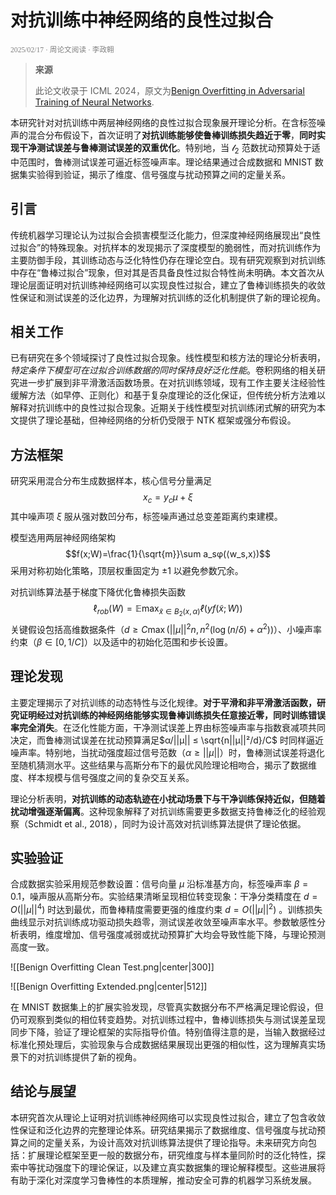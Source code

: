 # 对抗训练中神经网络的良性过拟合

<small style="color: gray; font-family: 'IBM Plex Sans SC Medium'">2025/02/17 · 周论文阅读 · 李政翱</small>

> **来源**
> 
> 此论文收录于 ICML 2024，原文为[Benign Overfitting in Adversarial Training of Neural Networks](https://openreview.net/forum?id=DyvhD8J3Wl).

本研究针对对抗训练中两层神经网络的良性过拟合现象展开理论分析。在含标签噪声的混合分布假设下，首次证明了**对抗训练能够使鲁棒训练损失趋近于零**，**同时实现干净测试误差与鲁棒测试误差的双重优化**。特别地，当 $\mathcal l_2$ 范数扰动预算处于适中范围时，鲁棒测试误差可逼近标签噪声率。理论结果通过合成数据和 MNIST 数据集实验得到验证，揭示了维度、信号强度与扰动预算之间的定量关系。

## 引言

传统机器学习理论认为过拟合会损害模型泛化能力，但深度神经网络展现出“良性过拟合”的特殊现象。对抗样本的发现揭示了深度模型的脆弱性，而对抗训练作为主要防御手段，其训练动态与泛化特性仍存在理论空白。现有研究观察到对抗训练中存在“鲁棒过拟合”现象，但对其是否具备良性过拟合特性尚未明确。本文首次从理论层面证明对抗训练神经网络可以实现良性过拟合，建立了鲁棒训练损失的收敛性保证和测试误差的泛化边界，为理解对抗训练的泛化机制提供了新的理论视角。

## 相关工作

已有研究在多个领域探讨了良性过拟合现象。线性模型和核方法的理论分析表明，*特定条件下模型可在过拟合训练数据的同时保持良好泛化性能*。卷积网络的相关研究进一步扩展到非平滑激活函数场景。在对抗训练领域，现有工作主要关注经验性缓解方法（如早停、正则化）和基于复杂度理论的泛化保证，但传统分析方法难以解释对抗训练中的良性过拟合现象。近期关于线性模型对抗训练闭式解的研究为本文提供了理论基础，但神经网络的分析仍受限于 NTK 框架或强分布假设。

## 方法框架

研究采用混合分布生成数据样本，核心信号分量满足
$$x_c = y_c\mu + \xi$$
其中噪声项 $\xi$ 服从强对数凹分布，标签噪声通过总变差距离约束建模。

模型选用两层神经网络架构
$$f(x;W)=\frac{1}{\sqrt{m}}\sum a_sφ(⟨w_s,x⟩)$$
采用对称初始化策略，顶层权重固定为 $\pm 1$ 以避免参数冗余。

对抗训练算法基于梯度下降优化鲁棒损失函数
$$\ell_{rob}(W) = \mathbb{E}\max_{\tilde{x}∈B_2(x,α)} ℓ(yf(\tilde{x};W))$$
关键假设包括高维数据条件（$d ≥ C\max(||μ||^2n, n^2(\log(n/δ)+α^2))$）、小噪声率约束（$β ∈ [0,1/C]$）以及适中的初始化范围和步长设置。

## 理论发现

主要定理揭示了对抗训练的动态特性与泛化规律。**对于平滑和非平滑激活函数，研究证明经过对抗训练的神经网络能够实现鲁棒训练损失任意接近零，同时训练错误率完全消失**。在泛化性能方面，干净测试误差上界由标签噪声率与指数衰减项共同决定，而鲁棒测试误差在扰动预算满足$α/||μ|| ≤ \sqrt{n||μ||²/d}/C$ 时同样逼近噪声率。特别地，当扰动强度超过信号范数（$α ≥ ||μ||$）时，鲁棒测试误差将退化至随机猜测水平。这些结果与高斯分布下的最优风险理论相吻合，揭示了数据维度、样本规模与信号强度之间的复杂交互关系。

理论分析表明，**对抗训练的动态轨迹在小扰动场景下与干净训练保持近似，但随着扰动增强逐渐偏离**。这种现象解释了对抗训练需要更多数据支持鲁棒泛化的经验观察（Schmidt et al., 2018），同时为设计高效对抗训练算法提供了理论依据。

## 实验验证

合成数据实验采用规范参数设置：信号向量 $μ$ 沿标准基方向，标签噪声率 $\beta=0.1$，噪声服从高斯分布。实验结果清晰呈现相位转变现象：干净分类精度在 $d=O(||μ||^4)$ 时达到最优，而鲁棒精度需要更强的维度约束 $d=O(||μ||^2)$ 。训练损失曲线显示对抗训练成功驱动损失趋零，测试误差收敛至噪声率水平。参数敏感性分析表明，维度增加、信号强度减弱或扰动预算扩大均会导致性能下降，与理论预测高度一致。

![[Benign Overfitting Clean Test.png|center|300]]

![[Benign Overfitting Extended.png|center|512]]

在 MNIST 数据集上的扩展实验发现，尽管真实数据分布不严格满足理论假设，但仍可观察到类似的相位转变趋势。对抗训练过程中，鲁棒训练损失与测试误差呈现同步下降，验证了理论框架的实际指导价值。特别值得注意的是，当输入数据经过标准化预处理后，实验现象与合成数据结果展现出更强的相似性，这为理解真实场景下的对抗训练提供了新的视角。

## 结论与展望

本研究首次从理论上证明对抗训练神经网络可以实现良性过拟合，建立了包含收敛性保证和泛化边界的完整理论体系。研究结果揭示了数据维度、信号强度与扰动预算之间的定量关系，为设计高效对抗训练算法提供了理论指导。未来研究方向包括：扩展理论框架至更一般的数据分布，研究维度与样本量同阶时的泛化特性，探索中等扰动强度下的理论保证，以及建立真实数据集的理论解释模型。这些进展将有助于深化对深度学习鲁棒性的本质理解，推动安全可靠的机器学习系统发展。